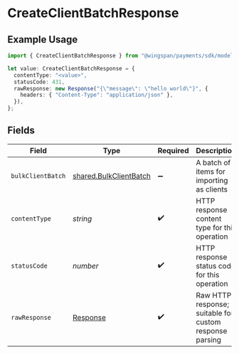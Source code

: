 # CreateClientBatchResponse

## Example Usage

```typescript
import { CreateClientBatchResponse } from "@wingspan/payments/sdk/models/operations";

let value: CreateClientBatchResponse = {
  contentType: "<value>",
  statusCode: 431,
  rawResponse: new Response("{\"message\": \"hello world\"}", {
    headers: { "Content-Type": "application/json" },
  }),
};
```

## Fields

| Field                                                                   | Type                                                                    | Required                                                                | Description                                                             |
| ----------------------------------------------------------------------- | ----------------------------------------------------------------------- | ----------------------------------------------------------------------- | ----------------------------------------------------------------------- |
| `bulkClientBatch`                                                       | [shared.BulkClientBatch](../../../sdk/models/shared/bulkclientbatch.md) | :heavy_minus_sign:                                                      | A batch of items for importing as clients                               |
| `contentType`                                                           | *string*                                                                | :heavy_check_mark:                                                      | HTTP response content type for this operation                           |
| `statusCode`                                                            | *number*                                                                | :heavy_check_mark:                                                      | HTTP response status code for this operation                            |
| `rawResponse`                                                           | [Response](https://developer.mozilla.org/en-US/docs/Web/API/Response)   | :heavy_check_mark:                                                      | Raw HTTP response; suitable for custom response parsing                 |